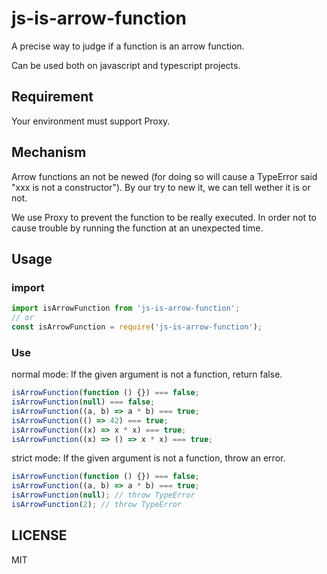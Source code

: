 # js-is-arrow-function

A precise way to judge if a function is an arrow function.

Can be used both on javascript and typescript projects.

## Requirement

Your environment must support Proxy.

## Mechanism

Arrow functions an not be newed (for doing so will cause a TypeError said "xxx is not a constructor"). By our try to new it, we can tell wether it is or not.

We use Proxy to prevent the function to be really executed. In order not to cause trouble by running the function at an unexpected time.

## Usage

### import

```typescript
import isArrowFunction from 'js-is-arrow-function';
// or
const isArrowFunction = require('js-is-arrow-function');
```

### Use

normal mode: If the given argument is not a function, return false.

```typescript
isArrowFunction(function () {}) === false;
isArrowFunction(null) === false;
isArrowFunction((a, b) => a * b) === true;
isArrowFunction(() => 42) === true;
isArrowFunction((x) => x * x) === true;
isArrowFunction((x) => () => x * x) === true;
```

strict mode: If the given argument is not a function, throw an error.

```typescript
isArrowFunction(function () {}) === false;
isArrowFunction((a, b) => a * b) === true;
isArrowFunction(null); // throw TypeError
isArrowFunction(2); // throw TypeError
```

## LICENSE

MIT

